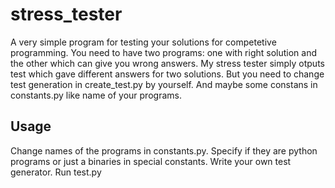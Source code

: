 # stress_tester
A very simple program for testing your solutions for competetive programming. You need to have two programs: one with right solution and the other which can give you wrong answers. My stress tester simply otputs test which gave different answers for two solutions. But you need to change test generation in create_test.py by yourself. And maybe some constans in constants.py like name of your programs.

## Usage
Change names of the programs in constants.py. Specify if they are python programs or just a binaries in special constants. Write your own test generator. Run test.py
